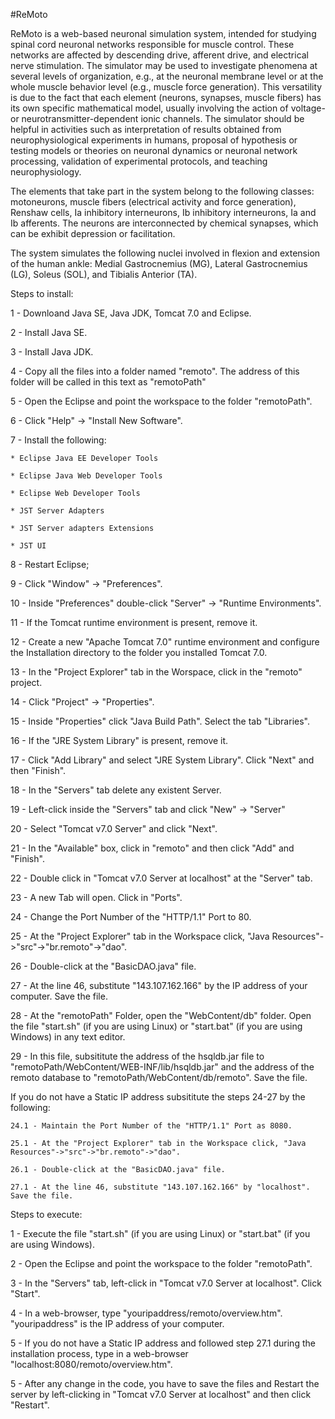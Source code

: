 #ReMoto


<p>ReMoto is a web-based neuronal simulation system, intended for studying spinal cord neuronal networks responsible for muscle control. These networks are affected by descending drive, afferent drive, and electrical nerve stimulation. The simulator may be used to investigate phenomena at several levels of organization, e.g., at the neuronal membrane level or at the whole muscle behavior level (e.g., muscle force generation). This versatility is due to the fact that each element (neurons, synapses, muscle fibers) has its own specific mathematical model, usually involving the action of voltage- or neurotransmitter-dependent ionic channels. The simulator should be helpful in activities such as interpretation of results obtained from neurophysiological experiments in humans, proposal of hypothesis or testing models or theories on neuronal dynamics or neuronal network processing, validation of experimental protocols, and teaching neurophysiology.</p>

<p>The elements that take part in the system belong to the following classes: motoneurons, muscle fibers (electrical activity and force generation), Renshaw cells, Ia inhibitory interneurons, Ib inhibitory interneurons, Ia and Ib afferents. The neurons are interconnected by chemical synapses, which can be exhibit depression or facilitation.</p>

<p>The system simulates the following nuclei involved in flexion and extension of the human ankle: Medial Gastrocnemius (MG), Lateral Gastrocnemius (LG), Soleus (SOL), and Tibialis Anterior (TA).</p>

<p>Steps to install:</p>

<p>1 - Downloand Java SE, Java JDK, Tomcat 7.0 and Eclipse.</p>

<p>2 - Install Java SE.</p>

<p>3 - Install Java JDK.</p>

<p>4 - Copy all the files into a folder named "remoto". The address of this folder will be called in this text as "remotoPath"</p>

<p>5 - Open the Eclipse and point the workspace to the folder "remotoPath". </p>

<p>6 - Click "Help" -&gt; "Install New Software".</p>

<p>7 - Install the following:</p>

<pre><code>* Eclipse Java EE Developer Tools

* Eclipse Java Web Developer Tools

* Eclipse Web Developer Tools

* JST Server Adapters

* JST Server adapters Extensions

* JST UI
</code></pre>

<p>8 - Restart Eclipse;</p>

<p>9 - Click "Window" -&gt; "Preferences".</p>

<p>10 - Inside "Preferences" double-click "Server" -&gt; "Runtime Environments".</p>

<p>11 - If the Tomcat runtime environment is present, remove it.</p>

<p>12 - Create a new "Apache Tomcat 7.0" runtime environment and configure the Installation directory to the folder you installed Tomcat 7.0.</p>

<p>13 - In the "Project Explorer" tab in the Worspace, click in the "remoto" project.</p>

<p>14 - Click "Project" -&gt; "Properties".</p>

<p>15 - Inside "Properties" click "Java Build Path". Select the tab "Libraries".</p>

<p>16 - If the "JRE System Library" is present, remove it.</p>

<p>17 - Click "Add Library" and select "JRE System Library". Click "Next" and then "Finish".</p>

<p>18 - In the "Servers" tab delete any existent Server.</p>

<p>19 - Left-click inside the "Servers" tab and click "New" -&gt; "Server"</p>

<p>20 - Select "Tomcat v7.0 Server" and click "Next".</p>

<p>21 - In the "Available" box, click in "remoto"  and then click "Add" and "Finish".</p>

<p>22 - Double click in "Tomcat v7.0 Server at localhost" at the "Server" tab.</p>

<p>23 - A new Tab will open. Click in "Ports".</p>

<p>24 - Change the Port Number of the "HTTP/1.1" Port to 80.</p>

<p>25 - At the "Project Explorer" tab in the Workspace click, "Java Resources"-&gt;"src"-&gt;"br.remoto"-&gt;"dao".</p>

<p>26 - Double-click at the "BasicDAO.java" file.</p>

<p>27 - At the line 46, substitute "143.107.162.166" by the IP address of your computer. Save the file. </p>

<p>28 - At the "remotoPath" Folder, open the "WebContent/db" folder. Open the file "start.sh" (if you are using Linux) or "start.bat" (if you are using Windows) in any text editor.</p>

<p>29 - In this file, subsititute the address of the hsqldb.jar file to "remotoPath/WebContent/WEB-INF/lib/hsqldb.jar" and the address of the remoto database to "remotoPath/WebContent/db/remoto". Save the file.</p>

<p>If you do not have a Static IP address subsititute the steps 24-27 by the following:</p>

<pre><code>24.1 - Maintain the Port Number of the "HTTP/1.1" Port as 8080.

25.1 - At the "Project Explorer" tab in the Workspace click, "Java Resources"-&gt;"src"-&gt;"br.remoto"-&gt;"dao".

26.1 - Double-click at the "BasicDAO.java" file.

27.1 - At the line 46, substitute "143.107.162.166" by "localhost". Save the file. 
</code></pre>

<p>Steps to execute:</p>

<p>1 - Execute the file "start.sh" (if you are using Linux) or "start.bat" (if you are using Windows).</p>

<p>2 - Open the Eclipse  and point the workspace to the folder "remotoPath". </p>

<p>3 - In the "Servers" tab, left-click in "Tomcat v7.0 Server at localhost". Click "Start".</p>

<p>4 - In a web-browser, type "youripaddress/remoto/overview.htm". "youripaddress" is the IP address of your computer. </p>

<p>5 - If you do not have a Static IP address and followed step 27.1 during the installation process, type in a web-browser "localhost:8080/remoto/overview.htm".</p>

<p>5 - After any change in the code, you have to save the files and Restart the server by left-clicking in "Tomcat v7.0 Server at localhost" and then click "Restart".</p>

